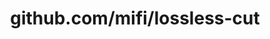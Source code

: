 ---
layout: post
title: github.com/mifi/lossless-cut
categories: link
tags: [انگلیسی, گیت‌هاب, برنامه‌نویسی]
---